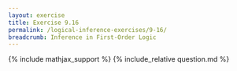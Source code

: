 ```yaml
---
layout: exercise
title: Exercise 9.16
permalink: /logical-inference-exercises/9-16/
breadcrumb: Inference in First-Order Logic
---
```


{% include mathjax_support %}
{% include_relative question.md %}
